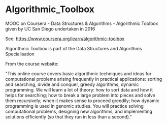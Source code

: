 # Algorithmic_Toolbox
MOOC on Coursera - Data Structures &amp; Algorithms - Algorithmic Toolbox given by UC San Diego undertaken in 2016

See: https://www.coursera.org/learn/algorithmic-toolbox

Algorithmic Toolbox is part of the Data Structures and Algorithms Specialisation

From the course website:

"This online course covers basic algorithmic techniques and ideas for computational problems arising frequently in practical applications: sorting and searching, divide and conquer, greedy algorithms, dynamic programming. We will learn a lot of theory: how to sort data and how it helps for searching; how to break a large problem into pieces and solve them recursively; when it makes sense to proceed greedily; how dynamic programming is used in genomic studies. You will practice solving computational problems, designing new algorithms, and implementing solutions efficiently (so that they run in less than a second)."
